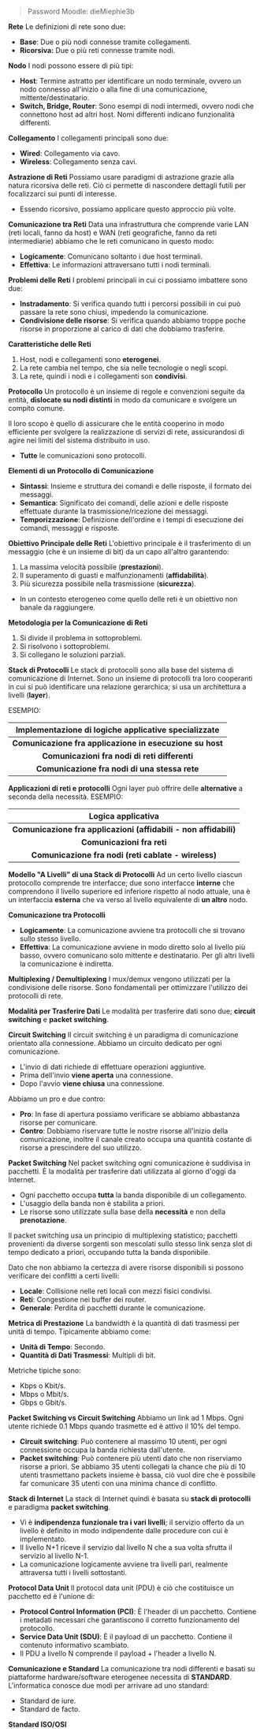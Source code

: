 > Password Moodle:
> dieMiephie3b

**Rete**
Le definizioni di rete sono due:
- **Base**: Due o più nodi connesse tramite collegamenti.
- **Ricorsiva:** Due o più reti connesse tramite nodi.

**Nodo**
I nodi possono essere di più tipi:
- **Host**: Termine astratto per identificare un nodo terminale, ovvero un nodo connesso all'inizio o alla fine di una comunicazione, mittente/destinatario.
- **Switch, Bridge, Router**: Sono esempi di nodi intermedi, ovvero nodi che connettono host ad altri host. Nomi differenti indicano funzionalità differenti.

**Collegamento**
I collegamenti principali sono due:
- **Wired**: Collegamento via cavo.
- **Wireless**: Collegamento senza cavi.

**Astrazione di Reti**
Possiamo usare paradigmi di astrazione grazie alla natura ricorsiva delle reti.
Ciò ci permette di nascondere dettagli futili per focalizzarci sui punti di interesse.
- Essendo ricorsivo, possiamo applicare questo approccio più volte.

**Comunicazione tra Reti**
Data una infrastruttura che comprende varie LAN (reti locali, fanno da host) e WAN (reti geografiche, fanno da reti intermediarie) abbiamo che le reti comunicano in questo modo:
- **Logicamente**: Comunicano soltanto i due host terminali.
- **Effettiva**: Le informazioni attraversano tutti i nodi terminali.

**Problemi delle Reti**
I problemi principali in cui ci possiamo imbattere sono due:
- **Instradamento**: Si verifica quando tutti i percorsi possibili in cui può passare la rete sono chiusi, impedendo la comunicazione.
- **Condivisione delle risorse**: Si verifica quando abbiamo troppe poche risorse in proporzione al carico di dati che dobbiamo trasferire.

**Caratteristiche delle Reti**
1) Host, nodi e collegamenti sono **eterogenei**.
2) La rete cambia nel tempo, che sia nelle tecnologie o negli scopi.
3) La rete, quindi i nodi e i collegamenti son **condivisi**.

**Protocollo**
Un protocollo è un insieme di regole e convenzioni seguite da entità, **dislocate su nodi distinti** in modo da comunicare e svolgere un compito comune. 

Il loro scopo è quello di assicurare che le entità cooperino in modo efficiente per svolgere la realizzazione di servizi di rete, assicurandosi di agire nei limiti del sistema distribuito in uso.
- **Tutte** le comunicazioni sono protocolli.

**Elementi di un Protocollo di Comunicazione**
- **Sintassi**: Insieme e struttura dei comandi e delle risposte, il formato dei messaggi.
- **Semantica**: Significato dei comandi, delle azioni e delle risposte effettuate durante la trasmissione/ricezione dei messaggi.
- **Temporizzazione**: Definizione dell'ordine e i tempi di esecuzione dei comandi, messaggi e risposte.

**Obiettivo Principale delle Reti**
L'obiettivo principale è il trasferimento di un messaggio (che è un insieme di bit) da un capo all'altro garantendo:
1) La massima velocità possibile (**prestazioni**).
2) Il superamento di guasti e malfunzionamenti (**affidabilità**).
3) Più sicurezza possibile nella trasmissione (**sicurezza**).
- In un contesto eterogeneo come quello delle reti è un obiettivo non banale da raggiungere.

**Metodologia per la Comunicazione di Reti**
1) Si divide il problema in sottoproblemi.
2) Si risolvono i sottoproblemi.
3) Si collegano le soluzioni parziali.

**Stack di Protocolli**
Le stack di protocolli sono alla base del sistema di comunicazione di Internet. Sono un insieme di protocolli tra loro cooperanti in cui si può identificare una relazione gerarchica; si usa un architettura a livelli (**layer**).

ESEMPIO:

| <center>Implementazione di logiche applicative specializzate     |
| ---------------------------------------------------------------- |
| <center>**Comunicazione fra applicazione in esecuzione su host** |
| <center>**Comunicazioni fra nodi di reti differenti**            |
| <center>**Comunicazione fra nodi di una stessa rete**            |

**Applicazioni di reti e protocolli**
Ogni layer può offrire delle **alternative** a seconda della necessità.
ESEMPIO:

| <center> Logica applicativa                                              |
| ------------------------------------------------------------------------ |
| <center>**Comunicazione fra applicazioni (affidabili - non affidabili)** |
| <center>**Comunicazioni fra reti**                                       |
| <center>**Comunicazione fra nodi (reti cablate - wireless)**             |

**Modello "A Livelli" di una Stack di Protocolli**
Ad un certo livello ciascun protocollo comprende tre interfacce; due sono interfacce **interne** che comprendono il livello superiore ed inferiore rispetto al nodo attuale, una è un interfaccia
**esterna** che va verso al livello equivalente di **un altro** nodo.

**Comunicazione tra Protocolli**
- **Logicamente**: La comunicazione avviene tra protocolli che si trovano sullo stesso livello.
- **Effettiva**: La comunicazione avviene in modo diretto solo al livello più basso, ovvero comunicano solo mittente e destinatario. Per gli altri livelli la comunicazione è indiretta.

**Multiplexing / Demultiplexing**
I mux/demux vengono utilizzati per la condivisione delle risorse. Sono fondamentali per ottimizzare l'utilizzo dei protocolli di rete.

**Modalità per Trasferire Dati**
Le modalità per trasferire dati sono due; **circuit switching** e **packet switching**.

**Circuit Switching**
Il circuit switching è un paradigma di comunicazione orientato alla connessione. 
Abbiamo un circuito dedicato per ogni comunicazione.
- L'invio di dati richiede di effettuare operazioni aggiuntive.
- Prima dell'invio **viene aperta** una connessione.
- Dopo l'avvio **viene chiusa** una connessione.

Abbiamo un pro e due contro:
- **Pro**: In fase di apertura possiamo verificare se abbiamo abbastanza risorse per comunicare.
- **Contro**: Dobbiamo riservare tutte le nostre risorse all'inizio della comunicazione, inoltre il canale creato occupa una quantità costante di risorse a prescindere del suo utilizzo.

**Packet Switching**
Nel packet switching ogni comunicazione è suddivisa in pacchetti. È la modalità per trasferire dati utilizzata al giorno d'oggi da Internet.
- Ogni pacchetto occupa **tutta** la banda disponibile di un collegamento.
- L'usaggio della banda non è stabilita a priori.
- Le risorse sono utilizzate sulla base della **necessità** e non della **prenotazione**.

Il packet switching usa un principio di multiplexing statistico; pacchetti provenienti da diverse sorgenti son mescolati sullo stesso link senza slot di tempo dedicato a priori, occupando tutta la banda disponibile.

Dato che non abbiamo la certezza di avere risorse disponibili si possono verificare dei conflitti a certi livelli:
- **Locale**: Collisione nelle reti locali con mezzi fisici condivisi.
- **Reti**: Congestione nei buffer dei router.
- **Generale**: Perdita di pacchetti durante le comunicazione.

**Metrica di Prestazione**
La bandwidth è la quantità di dati trasmessi per unità di tempo. Tipicamente abbiamo come:
- **Unità di Tempo**: Secondo.
- **Quantità di Dati Trasmessi**: Multipli di bit.

Metriche tipiche sono:
- Kbps o Kbit/s.
- Mbps o Mbit/s.
- Gbps o Gbit/s.

**Packet Switching vs Circuit Switching**
Abbiamo un link ad 1 Mbps. Ogni utente richiede 0.1 Mbps quando trasmette ed è attivo il 10% del tempo.

- **Circuit switching**: Può contenere al massimo 10 utenti, per ogni connessione occupa la banda richiesta dall'utente.
- **Packet switching**: Può contenere più utenti dato che non riserviamo risorse a priori. Se abbiamo 35 utenti collegati la chance che più di 10 utenti trasmettano packets insieme è bassa, ciò vuol dire che è possibile far comunicare 35 utenti con una minima chance di conflitto.

**Stack di Internet**
La stack di Internet quindi è basata su **stack di protocolli** e paradigma **packet switching**.
- Vi è **indipendenza funzionale tra i vari livelli**; il servizio offerto da un livello è definito in modo indipendente dalle procedure con cui è implementato.
- Il livello N+1 riceve il servizio dal livello N che a sua volta sfrutta il servizio al livello N-1.
- La comunicazione logicamente avviene tra livelli pari, realmente attraversa tutti i livelli sottostanti.

**Protocol Data Unit**
Il protocol data unit (PDU) è ciò che costituisce un pacchetto ed è l'unione di:
- **Protocol Control Information (PCI)**: È l'header di un pacchetto. Contiene i metadati necessari che garantiscono il corretto funzionamento del protocollo.
- **Service Data Unit (SDU)**: È il payload di un pacchetto. Contiene il contenuto informativo scambiato.
- Il PDU a livello N comprende il payload + l'header a livello N.

**Comunicazione e Standard**
La comunicazione tra nodi differenti e basati su piattaforme hardware/software eterogenee necessita di **STANDARD**. L'informatica conosce due modi per arrivare ad uno standard:
- Standard de iure.
- Standard de facto.

**Standard ISO/OSI**
